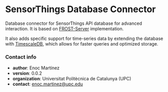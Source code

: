 # SensorThings Database Connector
Database connector for SensorThings API database for advanced interaction. It is based on [FROST-Server](https://github.com/FraunhoferIOSB/FROST-Server) implementation.

It also adds specific support for time-series data by extending the database with [TimescaleDB](https://www.timescale.com/), which allows for faster queries and optimized storage. 

### Contact info ###

* **author**: Enoc Martínez  
* **version**: 0.0.2
* **organization**: Universitat Politècnica de Catalunya (UPC)  
* **contact**: enoc.martinez@upc.edu  
